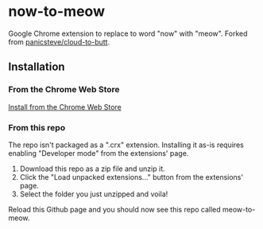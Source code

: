 # now-to-meow

Google Chrome extension to replace to word "now" with "meow".
Forked from [panicsteve/cloud-to-butt](https://github.com/panicsteve/cloud-to-butt).

## Installation

### From the Chrome Web Store

[Install from the Chrome Web Store](https://chrome.google.com/webstore/detail/now-to-meow/elngnopokeojkeojolnennkikbdlfjnd/)

### From this repo

The repo isn't packaged as a ".crx" extension. Installing it as-is requires enabling "Developer mode" from the extensions' page.

1. Download this repo as a zip file and unzip it.
2. Click the "Load unpacked extensions..." button from the extensions' page.
3. Select the folder you just unzipped and voila!

Reload this Github page and you should now see this repo called meow-to-meow. 
